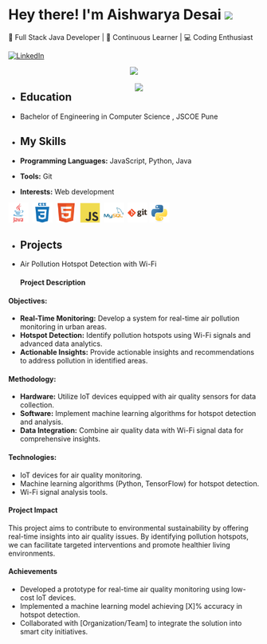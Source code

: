 
</picture>

<h1 align="left"><b>Hey there! I'm Aishwarya Desai</b> <img src="https://media.giphy.com/media/hvRJCLFzcasrR4ia7z/giphy.gif" width="35"></h1>

<p align="left">🚀 Full Stack Java Developer | 🌱 Continuous Learner | 💻 Coding Enthusiast</p>

<p align="left">
  <a href="https://www.linkedin.com/in/aishwarya-desai-617854176" target="_blank">
    <img src="https://img.shields.io/badge/LinkedIn-Aishwarya_Desai-blue?style=for-the-badge&logo=linkedin" alt="LinkedIn">
  </a>
</p>

 <p align="center">
  <a href="https://github.com/DenverCoder1/readme-typing-svg">
    <img src="https://readme-typing-svg.herokuapp.com?font=Exo&color=4CAF50&size=30&center=true&vCenter=true&width=800&height=150&lines=+Hello,+I'm+AISHWARYA!;Passionate+developer+who+loves+coding+and+contributing+to+opensource+projects;Java+Full+Stack+Developer;Passionate+Learner+and+Tech+Enthusiast;Explore+the+world+of+code+with+me!">
  </a>
</p>
<picture> <img align="right" src="https://github.com/7oSkaaa/7oSkaaa/blob/main/Images/Right_Side.gif?raw=true" width = 250px></picture>

- ## Education
- Bachelor of Engineering in Computer Science , JSCOE Pune

- ## My Skills
- **Programming Languages:** JavaScript, Python, Java
- **Tools:** Git
- **Interests:** Web development

<div>
  <img src="https://github.com/devicons/devicon/blob/master/icons/java/java-original-wordmark.svg" title="Java" alt="Java" width="40" height="40"/>&nbsp;
  <!--<img src="https://github.com/devicons/devicon/blob/master/icons/react/react-original-wordmark.svg" title="React" alt="React" width="40" height="40"/>&nbsp;
  <img src="https://github.com/devicons/devicon/blob/master/icons/spring/spring-original-wordmark.svg" title="Spring" alt="Spring" width="40" height="40"/>&nbsp;
  <img src="https://github.com/devicons/devicon/blob/master/icons/materialui/materialui-original.svg" title="Material UI" alt="Material UI" width="40" height="40"/>&nbsp;
  <img src="https://github.com/devicons/devicon/blob/master/icons/flutter/flutter-original.svg" title="Flutter" alt="Flutter" width="40" height="40"/>&nbsp;
  <img src="https://github.com/devicons/devicon/blob/master/icons/redux/redux-original.svg" title="Redux" alt="Redux " width="40" height="40"/>&nbsp;
    <img src="https://github.com/devicons/devicon/blob/master/icons/firebase/firebase-plain-wordmark.svg" title="Firebase" alt="Firebase" width="40" height="40"/>&nbsp;
    <img src="https://github.com/devicons/devicon/blob/master/icons/gatsby/gatsby-original.svg" title="Gatsby"  alt="Gatsby" width="40" height="40"/>&nbsp;
  <img src="https://github.com/devicons/devicon/blob/master/icons/nodejs/nodejs-original-wordmark.svg" title="NodeJS" alt="NodeJS" width="40" height="40"/>&nbsp;
  <img src="https://github.com/devicons/devicon/blob/master/icons/amazonwebservices/amazonwebservices-plain-wordmark.svg" title="AWS" alt="AWS" width="40" height="40"/>&nbsp;
    <img src="https://raw.githubusercontent.com/devicons/devicon/2ae2a900d2f041da66e950e4d48052658d850630/icons/pandas/pandas-original.svg" alt="pandas" width="40" height="40"/>-->
  <img src="https://github.com/devicons/devicon/blob/master/icons/css3/css3-plain-wordmark.svg"  title="CSS3" alt="CSS" width="40" height="40"/>&nbsp;
  <img src="https://github.com/devicons/devicon/blob/master/icons/html5/html5-original.svg" title="HTML5" alt="HTML" width="40" height="40"/>&nbsp;
  <img src="https://github.com/devicons/devicon/blob/master/icons/javascript/javascript-original.svg" title="JavaScript" alt="JavaScript" width="40" height="40"/>&nbsp;
  <img src="https://github.com/devicons/devicon/blob/master/icons/mysql/mysql-original-wordmark.svg" title="MySQL"  alt="MySQL" width="40" height="40"/>&nbsp;
  <img src="https://github.com/devicons/devicon/blob/master/icons/git/git-original-wordmark.svg" title="Git" **alt="Git" width="40" height="40"/>
  <img src="https://raw.githubusercontent.com/devicons/devicon/master/icons/python/python-original.svg" title="Python" **alt="Python" width="40" height="40"/>
</div>

- ## Projects
-  Air Pollution Hotspot Detection with Wi-Fi

    #### Project Description

#### Objectives:
- **Real-Time Monitoring:** Develop a system for real-time air pollution monitoring in urban areas.
- **Hotspot Detection:** Identify pollution hotspots using Wi-Fi signals and advanced data analytics.
- **Actionable Insights:** Provide actionable insights and recommendations to address pollution in identified areas.

#### Methodology:
- **Hardware:** Utilize IoT devices equipped with air quality sensors for data collection.
- **Software:** Implement machine learning algorithms for hotspot detection and analysis.
- **Data Integration:** Combine air quality data with Wi-Fi signal data for comprehensive insights.

#### Technologies:
- IoT devices for air quality monitoring.
- Machine learning algorithms (Python, TensorFlow) for hotspot detection.
- Wi-Fi signal analysis tools.

#### Project Impact

This project aims to contribute to environmental sustainability by offering real-time insights into air quality issues. By identifying pollution hotspots, we can facilitate targeted interventions and promote healthier living environments.

#### Achievements

- Developed a prototype for real-time air quality monitoring using low-cost IoT devices.
- Implemented a machine learning model achieving [X]% accuracy in hotspot detection.
- Collaborated with [Organization/Team] to integrate the solution into smart city initiatives.


<!---
Aishwaryadesa/Aishwaryadesa is a ✨ special ✨ repository because its `README.md` (this file) appears on your GitHub profile.
You can click the Preview link to take a look at your changes.
--->


